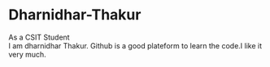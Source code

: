 # Dharnidhar-Thakur
As a CSIT Student<br>
        I am dharnidhar Thakur. Github is a good plateform to learn the code.I like it very much.
        
